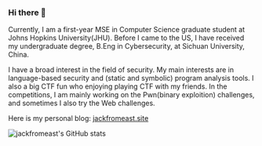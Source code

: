 ### Hi there 👋

<!--
**jackfromeast/jackfromeast** is a ✨ _special_ ✨ repository because its `README.md` (this file) appears on your GitHub profile.

Here are some ideas to get you started:

- 🔭 I’m currently working on ...
- 🌱 I’m currently learning ...
- 👯 I’m looking to collaborate on ...
- 🤔 I’m looking for help with ...
- 💬 Ask me about ...
- 📫 How to reach me: ...
- 😄 Pronouns: ...
- ⚡ Fun fact: ...
-->

Currently, I am a first-year MSE in Computer Science graduate student at Johns Hopkins University(JHU). Before I came to the US, I have received my undergraduate degree, B.Eng in Cybersecurity, at Sichuan University, China.

I have a broad interest in the field of security. My main interests are in language-based security and (static and symbolic) program analysis tools. I also a big CTF fun who enjoying playing CTF with my friends. In the competitions, I am mainly working on the Pwn(binary exploition) challenges, and sometimes I also try the Web challenges.

Here is my personal blog: [jackfromeast.site](https://jackfromeast.site)

![jackfromeast's GitHub stats](https://github-readme-stats.vercel.app/api?username=jackfromeast&show_icons=true&theme=dracula)
